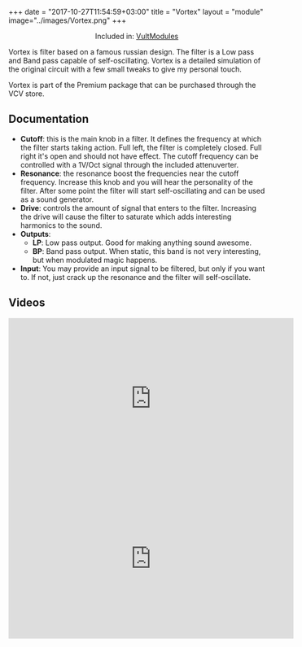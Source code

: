 +++
date = "2017-10-27T11:54:59+03:00"
title = "Vortex"
layout = "module"
image="../images/Vortex.png"
+++

<center>Included in: <a href="/premium/" class="btn btn-primary" role="button">VultModules</a> </center>



Vortex is filter based on a famous russian design. The filter is a Low pass and Band pass capable of self-oscillating. Vortex is a detailed simulation of the original circuit with a few small tweaks to give my personal touch.

Vortex is part of the Premium package that can be purchased through the VCV store.

## Documentation

- **Cutoff**: this is the main knob in a filter. It defines the frequency at which the filter starts taking action. Full left, the filter is completely closed. Full right it's open and should not have effect. The cutoff frequency can be controlled with a 1V/Oct signal through the included attenuverter.
- **Resonance**: the resonance boost the frequencies near the cutoff frequency. Increase this knob and you will hear the personality of the filter. After some point the filter will start self-oscillating and can be used as a sound generator.
- **Drive**: controls the amount of signal that enters to the filter. Increasing the drive will cause the filter to saturate which adds interesting harmonics to the sound.
- **Outputs**:
   - **LP**: Low pass output. Good for making anything sound awesome.
   - **BP**: Band pass output. When static, this band is not very interesting, but when modulated magic happens.
- **Input**: You may provide an input signal to be filtered, but only if you want to. If not, just crack up the resonance and the filter will self-oscillate.


## Videos

<iframe width="560" height="315" src="https://www.youtube.com/embed/FFFb7Z8uvMY" frameborder="0" allow="autoplay; encrypted-media" allowfullscreen></iframe>

<iframe width="560" height="315" src="https://www.youtube.com/embed/R2kUzw-C9Ao" frameborder="0" allow="autoplay; encrypted-media" allowfullscreen></iframe>




